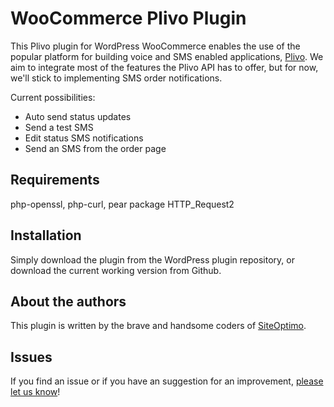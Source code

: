 WooCommerce Plivo Plugin
========================
This Plivo plugin for WordPress WooCommerce enables the use of the popular platform for building voice and SMS enabled applications, [Plivo](http://www.plivo.com). We aim to integrate most of the features the Plivo API has to offer, but for now, we'll stick to implementing SMS order notifications.

Current possibilities:
* Auto send status updates
* Send a test SMS
* Edit status SMS notifications
* Send an SMS from the order page

Requirements
------------
php-openssl, php-curl, pear package HTTP_Request2

Installation
------------
Simply download the plugin from the WordPress plugin repository, or download the current working version from Github.


About the authors
-----------------
This plugin is written by the brave and handsome coders of [SiteOptimo](http://www.siteoptimo.com).


Issues
------
If you find an issue or if you have an suggestion for an improvement, [please let us know](https://github.com/siteoptimo/woocommerce-plivo/issues/new)!
